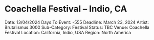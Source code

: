 # Coachella Festival – Indio, CA

Date: 13/04/2024
Days To Event: -555
Deadline: March 23, 2024
Artist: Brutalismus 3000
Sub-Category: Festival
Status: TBC
Venue: Coachella Festival
Location: California, Indio, USA
Region: North America